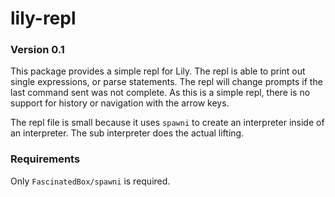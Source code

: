 # lily-repl

### Version 0.1

This package provides a simple repl for Lily. The repl is able to print out
single expressions, or parse statements. The repl will change prompts if the
last command sent was not complete. As this is a simple repl, there is no
support for history or navigation with the arrow keys.

The repl file is small because it uses `spawni` to create an interpreter inside
of an interpreter. The sub interpreter does the actual lifting.

### Requirements

Only `FascinatedBox/spawni` is required.

